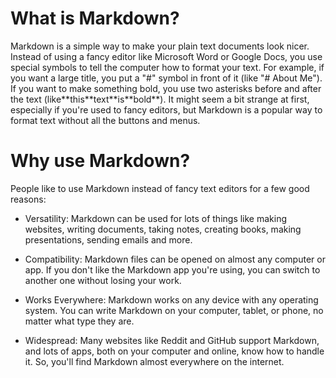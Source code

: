 # What is Markdown?

<p>Markdown is a simple way to make your plain text documents look nicer. Instead of using a fancy editor like Microsoft Word or Google Docs, you use special symbols to tell the computer how to format your text. For example, if you want a large title, you put a "#" symbol in front of it (like "# About Me"). If you want to make something bold, you use two asterisks before and after the text (like**this**text**is**bold**). It might seem a bit strange at first, especially if you're used to fancy editors, but Markdown is a popular way to format text without all the buttons and menus.</p>

# Why use Markdown?

<p>People like to use Markdown instead of fancy text editors for a few good reasons:

- Versatility: Markdown can be used for lots of things like making websites, writing documents, taking notes, creating books, making presentations, sending emails and more.

- Compatibility: Markdown files can be opened on almost any computer or app. If you don't like the Markdown app you're using, you can switch to another one without losing your work.

- Works Everywhere: Markdown works on any device with any operating system. You can write Markdown on your computer, tablet, or phone, no matter what type they are.

- Widespread: Many websites like Reddit and GitHub support Markdown, and lots of apps, both on your computer and online, know how to handle it. So, you'll find Markdown almost everywhere on the internet.</p>
